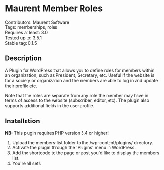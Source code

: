 # Maurent Member Roles #
Contributors: Maurent Software  
Tags: memberships, roles  
Requires at least: 3.0  
Tested up to: 3.5.1  
Stable tag: 0.1.5  



## Description ##
A Plugin for WordPress that allows you to define roles for members within an organization, such as President, Secretary, etc. 
Useful if the website is for a society or organization and the members are able to log in and update their profile etc.

Note that the roles are separate from any role the member may have in terms of access to the website (subscriber, editor, etc).
The plugin also supports additional fields in the user profile.

## Installation ##
**NB:** This plugin requires PHP version 3.4 or higher!  
 1. Upload the members-list folder to the /wp-content/plugins/ directory.  
 2. Activate the plugin through the 'Plugins' menu in WordPress.  
 3. Add the shortcode to the page or post you'd like to display the members list.  
 4. You're all set!.  


